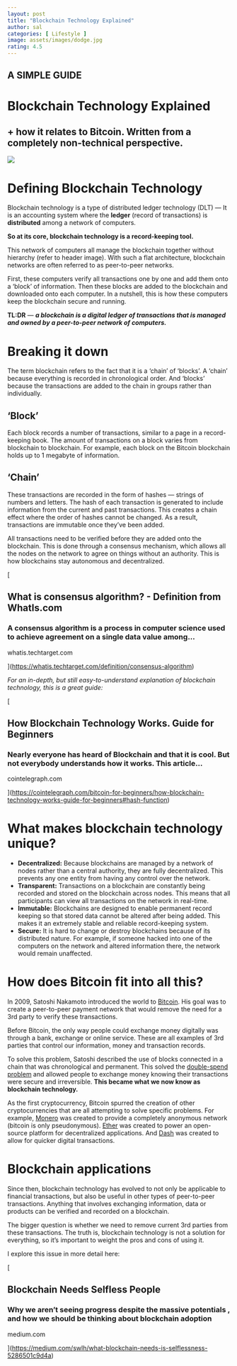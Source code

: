 ```yaml
---
layout: post
title: "Blockchain Technology Explained"
author: sal
categories: [ Lifestyle ]
image: assets/images/dodge.jpg
rating: 4.5
---
```


A SIMPLE GUIDE
--------------

Blockchain Technology Explained
===============================

\+ how it relates to Bitcoin. Written from a completely non-technical perspective.
----------------------------------------------------------------------------------



![](https://miro.medium.com/max/20000/1*eyc8JQm1-tiGx8QxDgYwkw.png)

Defining Blockchain Technology
==============================

Blockchain technology is a type of distributed ledger technology (DLT) — It is an accounting system where the **ledger** (record of transactions) is **distributed** among a network of computers.

**So at its core, blockchain technology is a record-keeping tool.**

This network of computers all manage the blockchain together without hierarchy (refer to header image). With such a flat architecture, blockchain networks are often referred to as peer-to-peer networks.

First, these computers verify all transactions one by one and add them onto a ‘block’ of information. Then these blocks are added to the blockchain and downloaded onto each computer. In a nutshell, this is how these computers keep the blockchain secure and running.

**TL:DR** — **_a blockchain is a digital ledger of transactions that is managed and owned by a peer-to-peer network of computers._**

Breaking it down
================

The term blockchain refers to the fact that it is a ‘chain’ of ‘blocks’. A ‘chain’ because everything is recorded in chronological order. And ‘blocks’ because the transactions are added to the chain in groups rather than individually.

‘Block’
-------

Each block records a number of transactions, similar to a page in a record-keeping book. The amount of transactions on a block varies from blockchain to blockchain. For example, each block on the Bitcoin blockchain holds up to 1 megabyte of information.

‘Chain’
-------

These transactions are recorded in the form of hashes — strings of numbers and letters. The hash of each transaction is generated to include information from the current and past transactions. This creates a chain effect where the order of hashes cannot be changed. As a result, transactions are immutable once they’ve been added.

All transactions need to be verified before they are added onto the blockchain. This is done through a consensus mechanism, which allows all the nodes on the network to agree on things without an authority. This is how blockchains stay autonomous and decentralized.

[

What is consensus algorithm? - Definition from WhatIs.com
---------------------------------------------------------

### A consensus algorithm is a process in computer science used to achieve agreement on a single data value among…

whatis.techtarget.com

](https://whatis.techtarget.com/definition/consensus-algorithm)

_For an in-depth, but still easy-to-understand explanation of blockchain technology, this is a great guide:_

[

How Blockchain Technology Works. Guide for Beginners
----------------------------------------------------

### Nearly everyone has heard of Blockchain and that it is cool. But not everybody understands how it works. This article…

cointelegraph.com

](https://cointelegraph.com/bitcoin-for-beginners/how-blockchain-technology-works-guide-for-beginners#hash-function)

What makes blockchain technology unique?
========================================

*   **Decentralized:** Because blockchains are managed by a network of nodes rather than a central authority, they are fully decentralized. This prevents any one entity from having any control over the network.
*   **Transparent:** Transactions on a blockchain are constantly being recorded and stored on the blockchain across nodes. This means that all participants can view all transactions on the network in real-time.
*   **Immutable:** Blockchains are designed to enable permanent record keeping so that stored data cannot be altered after being added. This makes it an extremely stable and reliable record-keeping system.
*   **Secure:** It is hard to change or destroy blockchains because of its distributed nature. For example, if someone hacked into one of the computers on the network and altered information there, the network would remain unaffected.

How does Bitcoin fit into all this?
===================================

In 2009, Satoshi Nakamoto introduced the world to [Bitcoin](https://bitcoin.org/bitcoin.pdf). His goal was to create a peer-to-peer payment network that would remove the need for a 3rd party to verify these transactions.

Before Bitcoin, the only way people could exchange money digitally was through a bank, exchange or online service. These are all examples of 3rd parties that control our information, money and transaction records.

To solve this problem, Satoshi described the use of blocks connected in a chain that was chronological and permanent. This solved the [double-spend problem](https://www.mycryptopedia.com/double-spending-explained/) and allowed people to exchange money knowing their transactions were secure and irreversible. **This became what we now know as blockchain technology.**

As the first cryptocurrency, Bitcoin spurred the creation of other cryptocurrencies that are all attempting to solve specific problems. For example, [Monero](https://www.getmonero.org/) was created to provide a completely anonymous network (bitcoin is only pseudonymous). [Ether](https://www.ethereum.org/) was created to power an open-source platform for decentralized applications. And [Dash](https://www.dash.org/) was created to allow for quicker digital transactions.

Blockchain applications
=======================

Since then, blockchain technology has evolved to not only be applicable to financial transactions, but also be useful in other types of peer-to-peer transactions. Anything that involves exchanging information, data or products can be verified and recorded on a blockchain.

The bigger question is whether we need to remove current 3rd parties from these transactions. The truth is, blockchain technology is not a solution for everything, so it’s important to weight the pros and cons of using it.

I explore this issue in more detail here:

[

Blockchain Needs Selfless People
--------------------------------

### Why we aren’t seeing progress despite the massive potentials , and how we should be thinking about blockchain adoption

medium.com

](https://medium.com/swlh/what-blockchain-needs-is-selflessness-5286501c9d4a)
